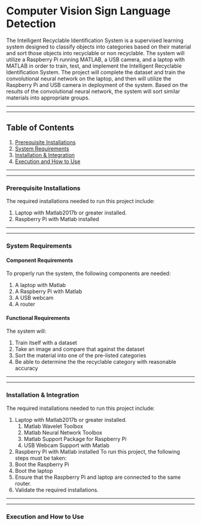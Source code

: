 
# Computer Vision Sign Language Detection

The Intelligent Recyclable Identification System is a supervised learning system designed to classify objects into categories based on their material and sort those objects into recyclable or non recyclable. The system will utilize a Raspberry Pi running MATLAB, a USB camera, and a laptop with MATLAB in order to train, test, and implement the Intelligent Recyclable Identification System. The project will complete the dataset and train the convolutional neural network on the laptop, and then will utilize the Raspberry Pi and USB camera in deployment of the system. Based on the results of the convolutional neural network, the system will sort similar materials into appropriate groups.
***
***
## Table of Contents
1. [Prerequisite Installations](#prereqs)
2. [System Requirements](#systeqs)
3. [Installation & Integration](#install)
4. [Execution and How to Use](#exeUses)
***
***
### Prerequisite Installations
The required installations needed to run this project include:
   1. Laptop with Matlab2017b or greater installed.
   1. Raspberry Pi with Matlab installed
***
***
### System Requirements
#### Component Requirements
To properly run the system, the following components are needed:
   1. A laptop with Matlab 
   1. A Raspberry Pi with Matlab
   1. A USB webcam
   1. A router

#### Functional Requirements
The system will:
   1. Train itself with a dataset
   1. Take an image and compare that against the dataset 
   1. Sort the material into one of the pre-listed categories
   1. Be able to determine the the recyclable category with reasonable accuracy
***
***
### Installation & Integration
The required installations needed to run this project include:
   1. Laptop with Matlab2017b or greater installed.
      1. Matlab Wavelet Toolbox
      1. Matlab Neural Network Toolbox
      1. Matlab Support Package for Raspberry Pi
      1. USB Webcam Support with Matlab
   1. Raspberry Pi with Matlab installed
To run this project, the following steps must be taken:
   1. Boot the Raspberry Pi
   1. Boot the laptop
   1. Ensure that the Raspberry Pi and laptop are connected to the same router.
   1. Validate the required installations.

***
***
### Execution and How to Use
